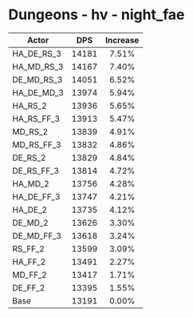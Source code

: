 # Dungeons - hv - night_fae
| Actor | DPS | Increase |
|---|:---:|:---:|
|HA_DE_RS_3|14181|7.51%|
|HA_MD_RS_3|14167|7.40%|
|DE_MD_RS_3|14051|6.52%|
|HA_DE_MD_3|13974|5.94%|
|HA_RS_2|13936|5.65%|
|HA_RS_FF_3|13913|5.47%|
|MD_RS_2|13839|4.91%|
|MD_RS_FF_3|13832|4.86%|
|DE_RS_2|13829|4.84%|
|DE_RS_FF_3|13814|4.72%|
|HA_MD_2|13756|4.28%|
|HA_DE_FF_3|13747|4.21%|
|HA_DE_2|13735|4.12%|
|DE_MD_2|13626|3.30%|
|DE_MD_FF_3|13618|3.24%|
|RS_FF_2|13599|3.09%|
|HA_FF_2|13491|2.27%|
|MD_FF_2|13417|1.71%|
|DE_FF_2|13395|1.55%|
|Base|13191|0.00%|
